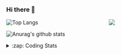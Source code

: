 ### Hi there 👋

<!--
**tao8687/tao8687** is a ✨ _special_ ✨ repository because its `README.md` (this file) appears on your GitHub profile.

Here are some ideas to get you started:

- 🔭 I’m currently working on ...
- 🌱 I’m currently learning ...
- 👯 I’m looking to collaborate on ...
- 🤔 I’m looking for help with ...
- 💬 Ask me about ...
- 📫 How to reach me: ...
- 😄 Pronouns: ...
- ⚡ Fun fact: ...
-->

<img align='right' src="https://media.giphy.com/media/M9gbBd9nbDrOTu1Mqx/giphy.gif" width="230">

![Top Langs](https://github-readme-stats.vercel.app/api/top-langs/?username=tao8687&layout=compact&title_color=23238E&text_color=A67D3D)

![Anurag's github stats](https://github-readme-stats.vercel.app/api?username=tao8687&show_icons=true&&text_color=A67D3D&title_color=23238E&show_icons=false&count_private=true&hide=stars)

<details>
  <summary>:zap: Coding Stats</summary>
  <b>
<!--START_SECTION:waka-->
![Profile Views](http://img.shields.io/badge/Profile%20Views-1-blue)

**🐱 My GitHub Data** 

> 🏆 81 Contributions in the Year 2022
 > 
> 📦 945.8 kB Used in GitHub's Storage 
 > 
> 🚫 Not Opted to Hire
 > 
> 📜 52 Public Repositories 
 > 
> 🔑 22 Private Repositories  
 > 
**I'm an Early 🐤** 

```text
🌞 Morning    105 commits    ███████████████████░░░░░░   77.21% 
🌆 Daytime    9 commits      █░░░░░░░░░░░░░░░░░░░░░░░░   6.62% 
🌃 Evening    22 commits     ████░░░░░░░░░░░░░░░░░░░░░   16.18% 
🌙 Night      0 commits      ░░░░░░░░░░░░░░░░░░░░░░░░░   0.0%

```
📅 **I'm Most Productive on Monday** 

```text
Monday       27 commits     █████░░░░░░░░░░░░░░░░░░░░   19.85% 
Tuesday      21 commits     ███░░░░░░░░░░░░░░░░░░░░░░   15.44% 
Wednesday    24 commits     ████░░░░░░░░░░░░░░░░░░░░░   17.65% 
Thursday     19 commits     ███░░░░░░░░░░░░░░░░░░░░░░   13.97% 
Friday       16 commits     ███░░░░░░░░░░░░░░░░░░░░░░   11.76% 
Saturday     14 commits     ██░░░░░░░░░░░░░░░░░░░░░░░   10.29% 
Sunday       15 commits     ██░░░░░░░░░░░░░░░░░░░░░░░   11.03%

```


📊 **This Week I Spent My Time On** 

```text
⌚︎ Time Zone: Asia/Shanghai

💬 Programming Languages: 
Other                    6 hrs 22 mins       ███████████████████████░░   93.37% 
Lua                      12 mins             ░░░░░░░░░░░░░░░░░░░░░░░░░   3.09% 
YAML                     12 mins             ░░░░░░░░░░░░░░░░░░░░░░░░░   2.98% 
Text                     2 mins              ░░░░░░░░░░░░░░░░░░░░░░░░░   0.52% 
XML                      0 secs              ░░░░░░░░░░░░░░░░░░░░░░░░░   0.05%

🔥 Editors: 
VS Code                  6 hrs 49 mins       █████████████████████████   100.0%

🐱‍💻 Projects: 
Unknown Project          6 hrs 47 mins       ████████████████████████░   99.48% 
world_canvas_msgs        2 mins              ░░░░░░░░░░░░░░░░░░░░░░░░░   0.52%

💻 Operating System: 
Linux                    6 hrs 49 mins       █████████████████████████   100.0%

```

**I Mostly Code in Python** 

```text
Python                   7 repos             ███████░░░░░░░░░░░░░░░░░░   28.0% 
C                        6 repos             ██████░░░░░░░░░░░░░░░░░░░   24.0% 
C++                      5 repos             █████░░░░░░░░░░░░░░░░░░░░   20.0% 
Shell                    2 repos             ██░░░░░░░░░░░░░░░░░░░░░░░   8.0% 
Makefile                 1 repo              █░░░░░░░░░░░░░░░░░░░░░░░░   4.0%

```


**Timeline**

![Chart not found](https://raw.githubusercontent.com/tao8687/tao8687/master/charts/bar_graph.png) 


 Last Updated on 28/03/2022 01:46:08 UTC
<!--END_SECTION:waka-->
</details>
